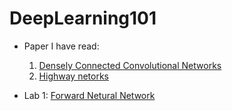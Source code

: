 # DeepLearning101

* Paper I have read:
  1. [Densely Connected Convolutional Networks](https://arxiv.org/abs/1608.06993)
  2. [Highway netorks ](http://arxiv.org/pdf/1505.00387v2.pdf)

* Lab 1: [Forward Netural Network](Keras_FNN_Report.md)
